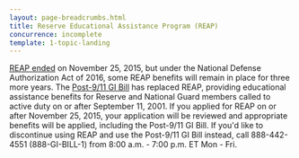 ```yaml
---
layout: page-breadcrumbs.html
title: Reserve Educational Assistance Program (REAP)
concurrence: incomplete
template: 1-topic-landing
---
```


[REAP ended](http://www.benefits.va.gov/gibill/reap.asp) on November 25, 2015, but under the National Defense Authorization Act of 2016, some REAP benefits will remain in place for three more years. The [Post-9/11 GI Bill](/education/gi-bill/post-9-11/) has replaced REAP, providing educational assistance benefits for Reserve and National Guard members called to active duty on or after September 11, 2001. If you applied for REAP on or after November 25, 2015, your application will be reviewed and appropriate benefits will be applied, including the Post-9/11 GI Bill. If you'd like to discontinue using REAP and use the Post-9/11 GI Bill instead, call <span class="tel">888-442-4551 (888-GI-BILL-1)</span> from 8:00 a.m. - 7:00 p.m. ET Mon - Fri.
